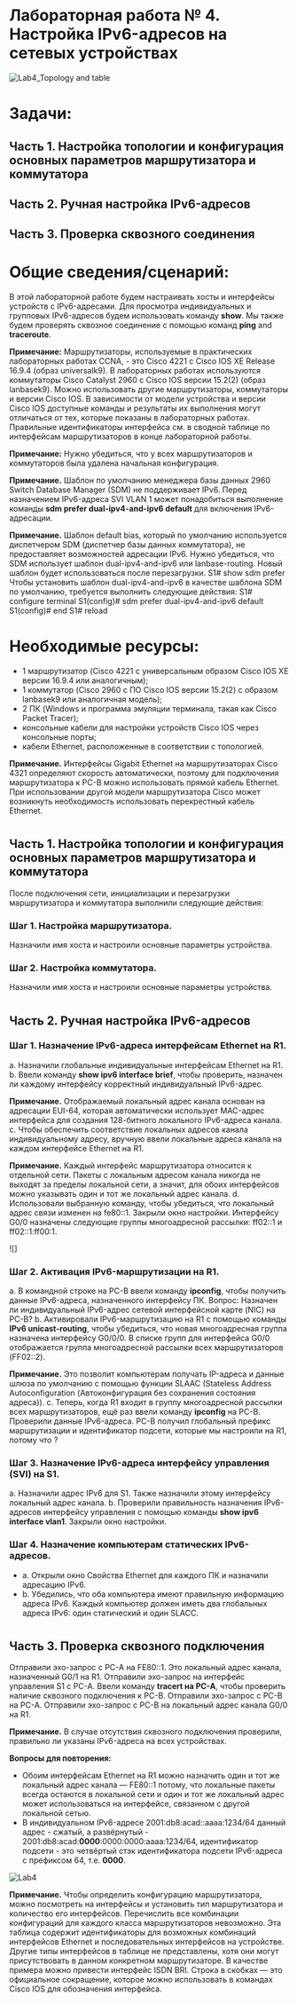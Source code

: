 # Лабораторная работа № 4. Настройка IPv6-адресов на сетевых устройствах

![Lab4_Topology and table](https://github.com/IvShikov/OtusLab/blob/main/LAB4/Lab4_Topology%20and%20table.JPG)

# Задачи:
## Часть 1. Настройка топологии и конфигурация основных параметров маршрутизатора и коммутатора
## Часть 2. Ручная настройка IPv6-адресов
## Часть 3. Проверка сквозного соединения

# Общие сведения/сценарий:
В этой лабораторной работе будем настраивать хосты и интерфейсы устройств с IPv6-адресами. Для просмотра индивидуальных и групповых IPv6-адресов будем использовать команду **show**. Мы также будем проверять сквозное соединение с помощью команд **ping** and **traceroute**.

**Примечание:** Маршрутизаторы, используемые в практических лабораторных работах CCNA, - это Cisco 4221 с Cisco IOS XE Release 16.9.4 (образ universalk9). В лабораторных работах используются коммутаторы Cisco Catalyst 2960 с Cisco IOS версии 15.2(2) (образ lanbasek9). Можно использовать другие маршрутизаторы, коммутаторы и версии Cisco IOS. В зависимости от модели устройства и версии Cisco IOS доступные команды и результаты их выполнения могут отличаться от тех, которые показаны в лабораторных работах. Правильные идентификаторы интерфейса см. в сводной таблице по интерфейсам маршрутизаторов в конце лабораторной работы.

**Примечание:** Нужно убедиться, что у всех маршрутизаторов и коммутаторов была удалена начальная конфигурация. 

**Примечание.** Шаблон по умолчанию менеджера базы данных 2960 Switch Database Manager (SDM) не поддерживает IPv6. Перед назначением IPv6-адреса SVI VLAN 1 может понадобиться выполнение команды **sdm prefer dual-ipv4-and-ipv6 default** для включения IPv6-адресации.

**Примечание.** Шаблон default bias, который по умолчанию используется диспетчером SDM (диспетчер базы данных коммутатора), не предоставляет возможностей адресации IPv6. Нужно убедиться, что SDM использует шаблон dual-ipv4-and-ipv6 или lanbase-routing. Новый шаблон будет использоваться после перезагрузки.
S1# show sdm prefer
Чтобы установить шаблон dual-ipv4-and-ipv6 в качестве шаблона SDM по умолчанию, требуется выполнить следующие действия:
S1# configure terminal
S1(config)# sdm prefer dual-ipv4-and-ipv6 default
S1(config)# end
S1# reload

# Необходимые ресурсы:

 - 1 маршрутизатор (Cisco 4221 с универсальным образом Cisco IOS XE версии 16.9.4 или аналогичным);
 - 1 коммутатор (Cisco 2960 с ПО Cisco IOS версии 15.2(2) с образом lanbasek9 или аналогичная модель);
 - 2 ПК (Windows и программа эмуляции терминала, такая как Cisco Packet Tracer);
 - консольные кабели для настройки устройств Cisco IOS через консольные порты;
 - кабели Ethernet, расположенные в соответствии с топологией.

**Примечание.** Интерфейсы Gigabit Ethernet на маршрутизаторах Cisco 4321 определяют скорость автоматически, поэтому для подключения маршрутизатора к PC-B можно использовать прямой кабель Ethernet. При использовании другой модели маршрутизатора Cisco может возникнуть необходимость использовать перекрестный кабель Ethernet.
#
## Часть 1. Настройка топологии и конфигурация основных параметров маршрутизатора и коммутатора
После подключения сети, инициализации и перезагрузки маршрутизатора и коммутатора выполнили следующие действия:
### Шаг 1. Настройка маршрутизатора.
Назначили имя хоста и настроили основные параметры устройства.


### Шаг 2. Настройка коммутатора.
Назначили имя хоста и настроили основные параметры устройства.
#
## Часть 2. Ручная настройка IPv6-адресов
### Шаг 1. Назначение IPv6-адреса интерфейсам Ethernet на R1.
a. Назначили глобальные индивидуальные интерфейсам Ethernet на R1.
b. Ввели команду **show ipv6 interface brief**, чтобы проверить, назначен ли каждому интерфейсу корректный индивидуальный IPv6-адрес.

**Примечание.** Отображаемый локальный адрес канала основан на адресации EUI-64, которая автоматически использует MAC-адрес интерфейса для создания 128-битного локального IPv6-адреса канала.
c. Чтобы обеспечить соответствие локальных адресов канала индивидуальному адресу, вручную ввели локальные адреса канала на каждом интерфейсе Ethernet на R1.

**Примечание.** Каждый интерфейс маршрутизатора относится к отдельной сети. Пакеты с локальным адресом канала никогда не выходят за пределы локальной сети, а значит, для обоих интерфейсов можно указывать один и тот же локальный адрес канала.
d. Использовали выбранную команду, чтобы убедиться, что локальный адрес связи изменен на fe80::1.
Закрыли окно настройки.
Интерфейсу G0/0  назначены следующие группы многоадресной рассылки:
ff02::1 и ff02::1:ff00:1.

![]

### Шаг 2. Активация IPv6-маршрутизации на R1.
a. В командной строке на PC-B ввели команду **ipconfig**, чтобы получить данные IPv6-адреса, назначенного интерфейсу ПК.
Вопрос: Назначен ли индивидуальный IPv6-адрес сетевой интерфейсной карте (NIC) на PC-B?
b. Активировали IPv6-маршрутизацию на R1 с помощью команды **IPv6 unicast-routing**, чтобы убедиться, что новая многоадресная группа назначена интерфейсу G0/0/0. В списке групп для интерфейса G0/0 отображается группа многоадресной рассылки всех маршрутизаторов (FF02::2).

**Примечание.** Это позволит компьютерам получать IP-адреса и данные шлюза по умолчанию с помощью функции SLAAC (Stateless Address Autoconfiguration (Автоконфигурация без сохранения состояния адреса)).
c. Теперь, когда R1 входит в группу многоадресной рассылки всех маршрутизаторов, ещё раз ввели команду **ipconfig** на PC-B. Проверили данные IPv6-адреса.
PC-B получил глобальный префикс маршрутизации и идентификатор подсети, которые мы настроили на R1, потому что ?
### Шаг 3. Назначение IPv6-адреса интерфейсу управления (SVI) на S1.
a. Назначили адрес IPv6 для S1. Также назначили этому интерфейсу локальный адрес канала.
b. Проверили правильность назначения IPv6-адресов интерфейсу управления с помощью команды **show ipv6 interface vlan1**.
Закрыли окно настройки.
### Шаг 4. Назначение компьютерам статических IPv6-адресов.
 - a. Открыли окно Свойства Ethernet для каждого ПК и назначили адресацию IPv6.
 - b. Убедились, что оба компьютера имеют правильную информацию адреса IPv6. Каждый компьютер должен иметь два глобальных адреса IPv6: один статический и один SLACC.
#
## Часть 3. Проверка сквозного подключения
Отправили эхо-запрос с PC-A  на FE80::1. Это локальный адрес канала, назначенный G0/1 на R1.
Отправили эхо-запрос на интерфейс управления S1 с PC-A.
Ввели команду **tracert на PC-A**, чтобы проверить наличие сквозного подключения к PC-B.
Отправили эхо-запрос с PC-B на PC-A.
Отправили эхо-запрос с PC-B на локальный адрес канала G0/0 на R1.

**Примечание.** В случае отсутствия сквозного подключения проверили, правильно ли указаны IPv6-адреса на всех устройствах.

**Вопросы для повторения:**
- Обоим интерфейсам Ethernet на R1 можно назначить один и тот же локальный адрес канала — FE80::1 потому, что локальные пакеты всегда остаются в локальной сети и один и тот же локальный адрес может использоваться на интерфейсе, связанном с другой локальной сетью.
 - В индивидуальном IPv6-адресе  2001:db8:acad::aaaa:1234/64 данный адрес - сжатый, а развёрнутый - 2001:db8:acad:**0000**:0000:0000:aaaa:1234/64, идентификатор подсети - это четвёртый стэк идентификатора подсети IPv6-адреса с префиксом 64, т.е. **0000**.

![Lab4](https://github.com/IvShikov/OtusLab/blob/main/LAB4/Lab4_Comparative%20routers%20table.JPG)

**Примечание.** Чтобы определить конфигурацию маршрутизатора, можно посмотреть на интерфейсы и установить тип маршрутизатора и количество его интерфейсов. Перечислить все комбинации конфигураций для каждого класса маршрутизаторов невозможно. Эта таблица содержит идентификаторы для возможных комбинаций интерфейсов Ethernet и последовательных интерфейсов на устройстве.
Другие типы интерфейсов в таблице не представлены, хотя они могут присутствовать в данном конкретном маршрутизаторе. В качестве примера можно привести интерфейс ISDN BRI. Строка в скобках — это официальное сокращение, которое можно использовать в командах Cisco IOS для обозначения интерфейса.
